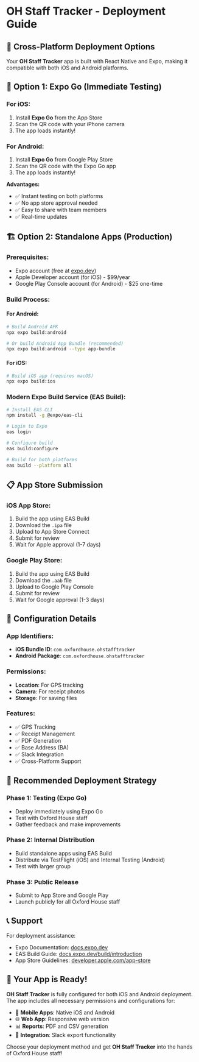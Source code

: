# OH Staff Tracker - Deployment Guide

## 📱 Cross-Platform Deployment Options

Your **OH Staff Tracker** app is built with React Native and Expo, making it compatible with both iOS and Android platforms.

## 🚀 Option 1: Expo Go (Immediate Testing)

### **For iOS:**
1. Install **Expo Go** from the App Store
2. Scan the QR code with your iPhone camera
3. The app loads instantly!

### **For Android:**
1. Install **Expo Go** from Google Play Store
2. Scan the QR code with the Expo Go app
3. The app loads instantly!

**Advantages:**
- ✅ Instant testing on both platforms
- ✅ No app store approval needed
- ✅ Easy to share with team members
- ✅ Real-time updates

## 🏗️ Option 2: Standalone Apps (Production)

### **Prerequisites:**
- Expo account (free at [expo.dev](https://expo.dev))
- Apple Developer account (for iOS) - $99/year
- Google Play Console account (for Android) - $25 one-time

### **Build Process:**

#### **For Android:**
```bash
# Build Android APK
npx expo build:android

# Or build Android App Bundle (recommended)
npx expo build:android --type app-bundle
```

#### **For iOS:**
```bash
# Build iOS app (requires macOS)
npx expo build:ios
```

### **Modern Expo Build Service (EAS Build):**
```bash
# Install EAS CLI
npm install -g @expo/eas-cli

# Login to Expo
eas login

# Configure build
eas build:configure

# Build for both platforms
eas build --platform all
```

## 📋 App Store Submission

### **iOS App Store:**
1. Build the app using EAS Build
2. Download the `.ipa` file
3. Upload to App Store Connect
4. Submit for review
5. Wait for Apple approval (1-7 days)

### **Google Play Store:**
1. Build the app using EAS Build
2. Download the `.aab` file
3. Upload to Google Play Console
4. Submit for review
5. Wait for Google approval (1-3 days)

## 🔧 Configuration Details

### **App Identifiers:**
- **iOS Bundle ID**: `com.oxfordhouse.ohstafftracker`
- **Android Package**: `com.oxfordhouse.ohstafftracker`

### **Permissions:**
- **Location**: For GPS tracking
- **Camera**: For receipt photos
- **Storage**: For saving files

### **Features:**
- ✅ GPS Tracking
- ✅ Receipt Management
- ✅ PDF Generation
- ✅ Base Address (BA)
- ✅ Slack Integration
- ✅ Cross-Platform Support

## 🎯 Recommended Deployment Strategy

### **Phase 1: Testing (Expo Go)**
- Deploy immediately using Expo Go
- Test with Oxford House staff
- Gather feedback and make improvements

### **Phase 2: Internal Distribution**
- Build standalone apps using EAS Build
- Distribute via TestFlight (iOS) and Internal Testing (Android)
- Test with larger group

### **Phase 3: Public Release**
- Submit to App Store and Google Play
- Launch publicly for all Oxford House staff

## 📞 Support

For deployment assistance:
- Expo Documentation: [docs.expo.dev](https://docs.expo.dev)
- EAS Build Guide: [docs.expo.dev/build/introduction](https://docs.expo.dev/build/introduction)
- App Store Guidelines: [developer.apple.com/app-store](https://developer.apple.com/app-store)

## 🎉 Your App is Ready!

**OH Staff Tracker** is fully configured for both iOS and Android deployment. The app includes all necessary permissions and configurations for:

- 📱 **Mobile Apps**: Native iOS and Android
- 🌐 **Web App**: Responsive web version
- 📊 **Reports**: PDF and CSV generation
- 🔗 **Integration**: Slack export functionality

Choose your deployment method and get **OH Staff Tracker** into the hands of Oxford House staff!

